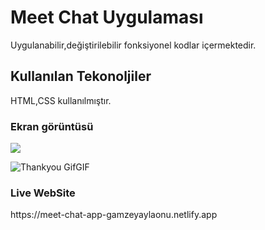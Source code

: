 ﻿<h1> Meet Chat Uygulaması </h1>

Uygulanabilir,değiştirilebilir fonksiyonel kodlar içermektedir.

<h2> Kullanılan Tekonoljiler </h2>

HTML,CSS kullanılmıştır.

<h3> Ekran görüntüsü </h3>


![](ezgif.com-video-to-gif.gif)


![Thankyou GifGIF](https://github.com/gamzeyaylaonu/meet-chat-app/assets/135466558/61ed0453-7b43-474a-8e13-47afb2d8de54)


<h3> Live WebSite </h3>
https://meet-chat-app-gamzeyaylaonu.netlify.app
